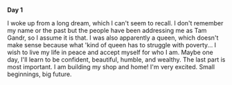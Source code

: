 <!-- title: Tam's Journal Entry: Day 1 -->

**Day 1**

I woke up from a long dream, which I can't seem to recall. I don't remember my name or the past but the people have been addressing me as Tam Gandr, so I assume it is that. I was also apparently a queen, which doesn't make sense because what
'kind of queen has to struggle with poverty... I wish to live my life in peace and accept myself for who I am. Maybe one day, I'll learn to be confident, beautiful, humble, and wealthy. The last part is most important. I am building my shop and home! I'm very excited. Small beginnings, big future.
